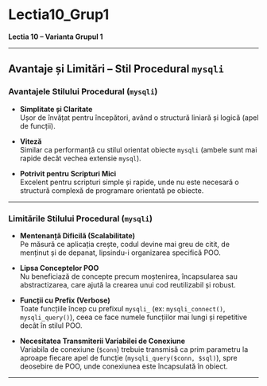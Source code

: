 # Lectia10_Grup1

**Lectia 10 – Varianta Grupul 1**

---

## Avantaje și Limitări – Stil Procedural `mysqli`

### Avantajele Stilului Procedural (`mysqli`)

- **Simplitate și Claritate**  
  Ușor de învățat pentru începători, având o structură liniară și logică (apel de funcții).

- **Viteză**  
  Similar ca performanță cu stilul orientat obiecte `mysqli` (ambele sunt mai rapide decât vechea extensie `mysql`).

- **Potrivit pentru Scripturi Mici**  
  Excelent pentru scripturi simple și rapide, unde nu este necesară o structură complexă de programare orientată pe obiecte.

---

### Limitările Stilului Procedural (`mysqli`)

- **Mentenanță Dificilă (Scalabilitate)**  
  Pe măsură ce aplicația crește, codul devine mai greu de citit, de menținut și de depanat, lipsindu-i organizarea specifică POO.

- **Lipsa Conceptelor POO**  
  Nu beneficiază de concepte precum moștenirea, încapsularea sau abstractizarea, care ajută la crearea unui cod reutilizabil și robust.

- **Funcții cu Prefix (Verbose)**  
  Toate funcțiile încep cu prefixul `mysqli_` (ex: `mysqli_connect()`, `mysqli_query()`), ceea ce face numele funcțiilor mai lungi și repetitive decât în stilul POO.

- **Necesitatea Transmiterii Variabilei de Conexiune**  
  Variabila de conexiune (`$conn`) trebuie transmisă ca prim parametru la aproape fiecare apel de funcție (`mysqli_query($conn, $sql)`), spre deosebire de POO, unde conexiunea este încapsulată în obiect.

---
